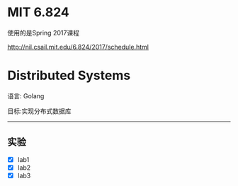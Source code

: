# MIT 6.824
使用的是Spring 2017课程

http://nil.csail.mit.edu/6.824/2017/schedule.html

# Distributed Systems

语言: Golang

目标:实现分布式数据库

--------------------------------------------------

## 实验

- [x] lab1
- [x] lab2
- [x] lab3